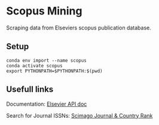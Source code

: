 # Scopus Mining
Scraping data from Elseviers scopus publication database.  


## Setup
```shell script
conda env import --name scopus 
conda activate scopus
export PYTHONPATH=$PYTHONPATH:$(pwd)
```

## Usefull links
Documentation:
[Elsevier API doc](https://dev.elsevier.com/technical_documentation.html)

Search for Journal ISSNs: 
[Scimago Journal & Country Rank](https://www.scimagojr.com/journalsearch.php)

